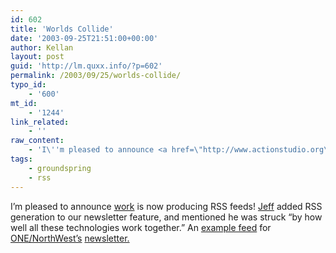 ```yaml
---
id: 602
title: 'Worlds Collide'
date: '2003-09-25T21:51:00+00:00'
author: Kellan
layout: post
guid: 'http://lm.quxx.info/?p=602'
permalink: /2003/09/25/worlds-collide/
typo_id:
    - '600'
mt_id:
    - '1244'
link_related:
    - ''
raw_content:
    - 'I\''m pleased to announce <a href=\"http://www.actionstudio.org\">work</a> is now producing RSS feeds!  <a href=\"http://blogs.onenw.org/jeff/\">Jeff</a> added RSS generation to our newsletter feature, and mentioned he was struck \"by how well all these technologies work together.\"  An <a href=\"http://www.actionstudio.org/news/onenw/default.rss\">example feed</a> for <a href=\"http://www.onenw.org/\">ONE/NorthWest\''s</a> <a href=\"http://www.actionstudio.org/news/onenw/default.cfm\">newsletter.</a>'
tags:
    - groundspring
    - rss
---
```


I’m pleased to announce [work](http://www.actionstudio.org) is now producing RSS feeds! [Jeff](http://blogs.onenw.org/jeff/) added RSS generation to our newsletter feature, and mentioned he was struck “by how well all these technologies work together.” An [example feed](http://www.actionstudio.org/news/onenw/default.rss) for [ONE/NorthWest’s](http://www.onenw.org/) [newsletter.](http://www.actionstudio.org/news/onenw/default.cfm)